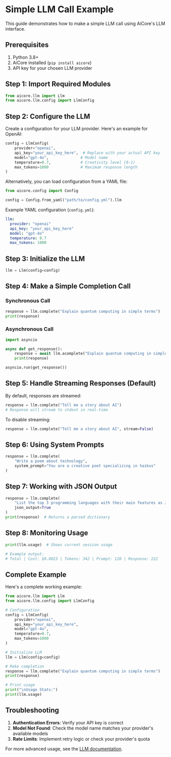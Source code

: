 
# Simple LLM Call Example

This guide demonstrates how to make a simple LLM call using AiCore's LLM interface.

## Prerequisites

1. Python 3.8+
2. AiCore installed (`pip install aicore`)
3. API key for your chosen LLM provider

## Step 1: Import Required Modules

```python
from aicore.llm import Llm
from aicore.llm.config import LlmConfig
```

## Step 2: Configure the LLM

Create a configuration for your LLM provider. Here's an example for OpenAI:

```python
config = LlmConfig(
    provider="openai",
    api_key="your_api_key_here",  # Replace with your actual API key
    model="gpt-4o",              # Model name
    temperature=0.7,             # Creativity level (0-1)
    max_tokens=1000              # Maximum response length
)
```

Alternatively, you can load configuration from a YAML file:

```python
from aicore.config import Config

config = Config.from_yaml("path/to/config.yml").llm
```

Example YAML configuration (`config.yml`):
```yaml
llm:
  provider: "openai"
  api_key: "your_api_key_here"
  model: "gpt-4o"
  temperature: 0.7
  max_tokens: 1000
```

## Step 3: Initialize the LLM

```python
llm = Llm(config=config)
```

## Step 4: Make a Simple Completion Call

### Synchronous Call

```python
response = llm.complete("Explain quantum computing in simple terms")
print(response)
```

### Asynchronous Call

```python
import asyncio

async def get_response():
    response = await llm.acomplete("Explain quantum computing in simple terms")
    print(response)

asyncio.run(get_response())
```

## Step 5: Handle Streaming Responses (Default)

By default, responses are streamed:

```python
response = llm.complete("Tell me a story about AI")
# Response will stream to stdout in real-time
```

To disable streaming:

```python
response = llm.complete("Tell me a story about AI", stream=False)
```

## Step 6: Using System Prompts

```python
response = llm.complete(
    "Write a poem about technology",
    system_prompt="You are a creative poet specializing in haikus"
)
```

## Step 7: Working with JSON Output

```python
response = llm.complete(
    "List the top 3 programming languages with their main features as JSON",
    json_output=True
)
print(response)  # Returns a parsed dictionary
```

## Step 8: Monitoring Usage

```python
print(llm.usage)  # Shows current session usage

# Example output:
# Total | Cost: $0.0023 | Tokens: 342 | Prompt: 120 | Response: 222
```

## Complete Example

Here's a complete working example:

```python
from aicore.llm import Llm
from aicore.llm.config import LlmConfig

# Configuration
config = LlmConfig(
    provider="openai",
    api_key="your_api_key_here",
    model="gpt-4o",
    temperature=0.7,
    max_tokens=1000
)

# Initialize LLM
llm = Llm(config=config)

# Make completion
response = llm.complete("Explain quantum computing in simple terms")
print(response)

# Print usage
print("\nUsage Stats:")
print(llm.usage)
```

## Troubleshooting

1. **Authentication Errors**: Verify your API key is correct
2. **Model Not Found**: Check the model name matches your provider's available models
3. **Rate Limits**: Implement retry logic or check your provider's quota

For more advanced usage, see the [LLM documentation](../llm/overview.md).